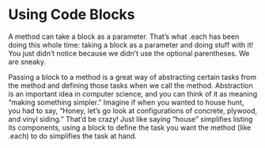 # Using Code Blocks

A method can take a block as a parameter. That’s what .each has been doing this whole time: taking a block as a parameter and doing stuff with it! You just didn’t notice because we didn’t use the optional parentheses. We are sneaky.

Passing a block to a method is a great way of abstracting certain tasks from the method and defining those tasks when we call the method. Abstraction is an important idea in computer science, and you can think of it as meaning “making something simpler.” Imagine if when you wanted to house hunt, you had to say, “Honey, let’s go look at configurations of concrete, plywood, and vinyl siding.” That’d be crazy! Just like saying “house” simplifies listing its components, using a block to define the task you want the method (like .each) to do simplifies the task at hand.
